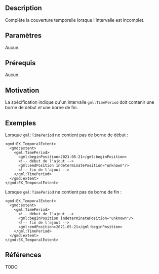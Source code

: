 ## Description

Complète la couverture temporelle lorsque l'intervalle est incomplet.


## Paramètres

Aucun.


## Prérequis

Aucun.


## Motivation

La spécification indique qu'un intervalle `gml:TimePeriod` doit contenir une borne de début *et* une borne de fin.


## Exemples

Lorsque `gml:TimePeriod` ne contient pas de borne de début :

    <gmd:EX_TemporalExtent>
      <gmd:extent>
        <gml:TimePeriod>
          <gml:beginPosition>2021-05-21</gml:beginPosition>
          <!-- début de l'ajout -->
          <gml:endPosition indeterminatePosition="unknown"/>
          <!-- fin de l'ajout -->
        </gml:TimePeriod>
      </gmd:extent>
    </gmd:EX_TemporalExtent>

Lorsque `gml:TimePeriod` ne contient pas de borne de fin :

    <gmd:EX_TemporalExtent>
      <gmd:extent>
        <gml:TimePeriod>
          <!-- début de l'ajout -->
          <gml:beginPosition indeterminatePosition="unknown"/>
          <!-- fin de l'ajout -->
          <gml:endPosition>2021-05-21</gml:beginPosition>
        </gml:TimePeriod>
      </gmd:extent>
    </gmd:EX_TemporalExtent>


## Références

TODO
